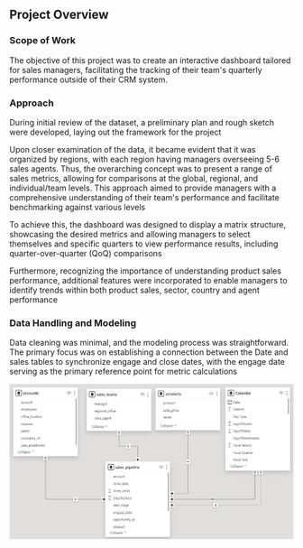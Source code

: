 ## Project Overview
### Scope of Work

The objective of this project was to create an interactive dashboard tailored for sales managers, facilitating the tracking of their team's quarterly performance outside of their CRM system.

### Approach

During initial review of the dataset, a preliminary plan and rough sketch were developed, laying out the framework for the project

Upon closer examination of the data, it became evident that it was organized by regions, with each region having managers overseeing 5-6 sales agents. Thus, the overarching concept was to present a range of sales metrics, allowing for comparisons at the global, regional, and individual/team levels. This approach aimed to provide managers with a comprehensive understanding of their team's performance and facilitate benchmarking against various levels

To achieve this, the dashboard was designed to display a matrix structure, showcasing the desired metrics and allowing managers to select themselves and specific quarters to view performance results, including quarter-over-quarter (QoQ) comparisons

Furthermore, recognizing the importance of understanding product sales performance, additional features were incorporated to enable managers to identify trends within both product sales, sector, country and agent performance

### Data Handling and Modeling

Data cleaning was minimal, and the modeling process was straightforward. The primary focus was on establishing a connection between the Date and sales tables to synchronize engage and close dates, with the engage date serving as the primary reference point for metric calculations

![table relationship](../cleaning/images/computer_hardware_sales.png)